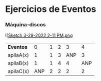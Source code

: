 

# Ejercicios de Eventos
### Máquina-discos

![[Sketch 3-29-2022 2-11 PM.png](../_resources/Ejercicios_de_Eventos.resources/Sketch%203-29-2022%202-11%20PM.png)


|     |     |     |     |     |     |
| --- | --- | --- | --- | --- | --- |
| **Eventos** | 0   | 1   | 2   | 3   | 4   |
| apilaA(x) | 1   | 1   | 3   | ANP | 3   |
| apilaB(x) | 1   | 1   | 4   | 4   | ANP |
| apilaC(x) | ANP | 2   | 2   | 2   | 2   |
